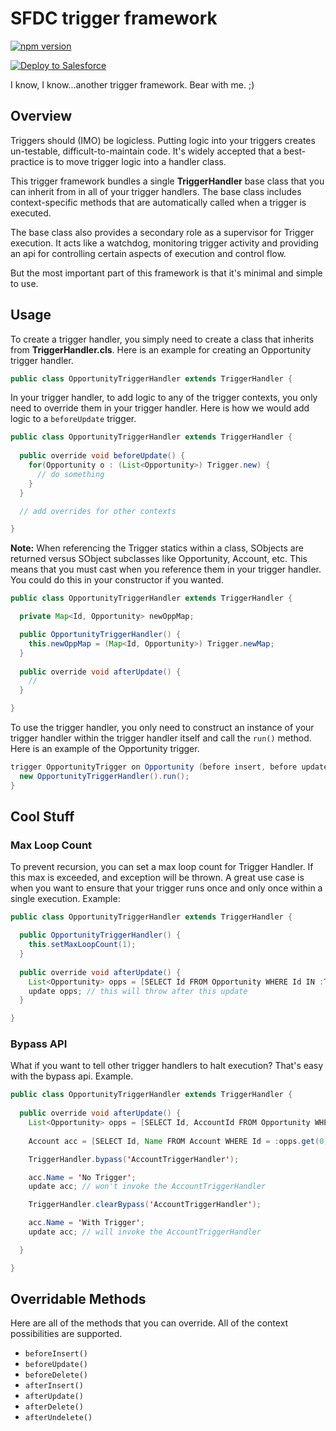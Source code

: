 # SFDC trigger framework

[![npm version](https://badge.fury.io/js/sfdc-trigger-framework.svg)](https://badge.fury.io/js/sfdc-trigger-framework)

<a href="https://githubsfdeploy.herokuapp.com?owner=dmgerow&repo=sfdc-trigger-framework">
  <img alt="Deploy to Salesforce"
       src="https://raw.githubusercontent.com/afawcett/githubsfdeploy/master/deploy.png">
</a>

I know, I know...another trigger framework. Bear with me. ;)

## Overview

Triggers should (IMO) be logicless. Putting logic into your triggers creates un-testable, difficult-to-maintain code. It's widely accepted that a best-practice is to move trigger logic into a handler class.

This trigger framework bundles a single **TriggerHandler** base class that you can inherit from in all of your trigger handlers. The base class includes context-specific methods that are automatically called when a trigger is executed.

The base class also provides a secondary role as a supervisor for Trigger execution. It acts like a watchdog, monitoring trigger activity and providing an api for controlling certain aspects of execution and control flow.

But the most important part of this framework is that it's minimal and simple to use. 

## Usage

To create a trigger handler, you simply need to create a class that inherits from **TriggerHandler.cls**. Here is an example for creating an Opportunity trigger handler.

```java
public class OpportunityTriggerHandler extends TriggerHandler {
```

In your trigger handler, to add logic to any of the trigger contexts, you only need to override them in your trigger handler. Here is how we would add logic to a `beforeUpdate` trigger.

```java
public class OpportunityTriggerHandler extends TriggerHandler {
  
  public override void beforeUpdate() {
    for(Opportunity o : (List<Opportunity>) Trigger.new) {
      // do something
    }
  }

  // add overrides for other contexts

}
```

**Note:** When referencing the Trigger statics within a class, SObjects are returned versus SObject subclasses like Opportunity, Account, etc. This means that you must cast when you reference them in your trigger handler. You could do this in your constructor if you wanted. 

```java
public class OpportunityTriggerHandler extends TriggerHandler {

  private Map<Id, Opportunity> newOppMap;

  public OpportunityTriggerHandler() {
    this.newOppMap = (Map<Id, Opportunity>) Trigger.newMap;
  }
  
  public override void afterUpdate() {
    //
  }

}
```

To use the trigger handler, you only need to construct an instance of your trigger handler within the trigger handler itself and call the `run()` method. Here is an example of the Opportunity trigger.

```java
trigger OpportunityTrigger on Opportunity (before insert, before update) {
  new OpportunityTriggerHandler().run();
}
```

## Cool Stuff

### Max Loop Count

To prevent recursion, you can set a max loop count for Trigger Handler. If this max is exceeded, and exception will be thrown. A great use case is when you want to ensure that your trigger runs once and only once within a single execution. Example:

```java
public class OpportunityTriggerHandler extends TriggerHandler {

  public OpportunityTriggerHandler() {
    this.setMaxLoopCount(1);
  }
  
  public override void afterUpdate() {
    List<Opportunity> opps = [SELECT Id FROM Opportunity WHERE Id IN :Trigger.newMap.keySet()];
    update opps; // this will throw after this update
  }

}
```

### Bypass API

What if you want to tell other trigger handlers to halt execution? That's easy with the bypass api. Example.

```java
public class OpportunityTriggerHandler extends TriggerHandler {
  
  public override void afterUpdate() {
    List<Opportunity> opps = [SELECT Id, AccountId FROM Opportunity WHERE Id IN :Trigger.newMap.keySet()];
    
    Account acc = [SELECT Id, Name FROM Account WHERE Id = :opps.get(0).AccountId];

    TriggerHandler.bypass('AccountTriggerHandler');

    acc.Name = 'No Trigger';
    update acc; // won't invoke the AccountTriggerHandler

    TriggerHandler.clearBypass('AccountTriggerHandler');

    acc.Name = 'With Trigger';
    update acc; // will invoke the AccountTriggerHandler

  }

}
```

## Overridable Methods

Here are all of the methods that you can override. All of the context possibilities are supported.

* `beforeInsert()`
* `beforeUpdate()`
* `beforeDelete()`
* `afterInsert()`
* `afterUpdate()`
* `afterDelete()`
* `afterUndelete()`



